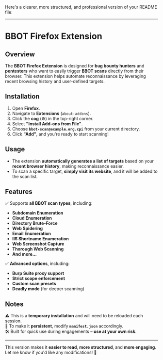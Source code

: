 Here's a clearer, more structured, and professional version of your README file:  

---

# **BBOT Firefox Extension**  

## **Overview**  
The **BBOT Firefox Extension** is designed for **bug bounty hunters** and **pentesters** who want to easily trigger **BBOT scans** directly from their browser. This extension helps automate reconnaissance by leveraging recent browsing history and user-defined targets.  

## **Installation**  
1. Open **Firefox**.
2. Navigate to **Extensions** (`about:addons`).  
3. Click the **cog** (⚙️) in the top-right corner.  
4. Select **"Install Add-ons from File"**.  
5. Choose **`bbot-scan@example.org.xpi`** from your current directory.  
6. Click **"Add"**, and you're ready to start scanning!  

## **Usage**  
- The extension **automatically generates a list of targets** based on your **recent browser history**, making reconnaissance easier.  
- To scan a specific target, **simply visit its website**, and it will be added to the scan list.  

## **Features**  
✅ Supports **all BBOT scan types**, including:  
  - **Subdomain Enumeration**  
  - **Cloud Enumeration**  
  - **Directory Brute-Force**  
  - **Web Spidering**  
  - **Email Enumeration**  
  - **IIS Shortname Enumeration**  
  - **Web Screenshot Capture**  
  - **Thorough Web Scanning**  
  - **And more...**  

✅ **Advanced options**, including:  
  - **Burp Suite proxy support**  
  - **Strict scope enforcement**  
  - **Custom scan presets**  
  - **Deadly mode** (for deeper scanning)  

## **Notes**  
⚠️ This is a **temporary installation** and will need to be reloaded each session.  
📌 To make it **persistent**, modify **`manifest.json`** accordingly.  
🛠️ Built for quick use during engagements – **use at your own risk**.  

---

This version makes it **easier to read**, **more structured**, and **more engaging**. Let me know if you'd like any modifications! 🚀
